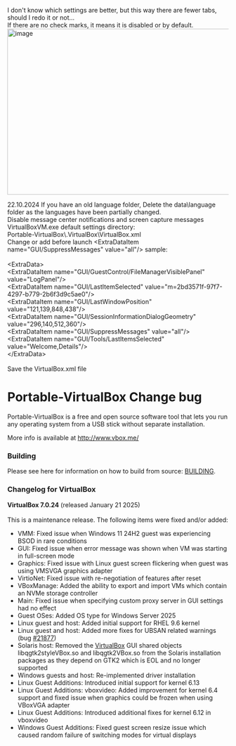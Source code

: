 I don't know which settings are better, but this way there are fewer tabs, should I redo it or not...<br>
If there are no check marks, it means it is disabled or by default.<br>
<img width="576" height="378" alt="image" src="https://github.com/user-attachments/assets/2cc33ccf-c18b-4078-881e-22d0c7442470"/>

22.10.2024 If you have an old language folder, Delete the data\language folder as the languages ​​have been partially changed.<br>
Disable message center notifications and screen capture messages VirtualBoxVM.exe default settings directory:<br>
Portable-VirtualBox\\.VirtualBox\VirtualBox.xml<br>
Change or add before launch <ExtraDataItem name=\"GUI/SuppressMessages\" value=\"all\"/> sample:<br><br>
<ExtraData\><br>
<ExtraDataItem name=\"GUI/GuestControl/FileManagerVisiblePanel\" value=\"LogPanel\"/><br>
<ExtraDataItem name=\"GUI/LastItemSelected\" value=\"m=2bd3571f-97f7-4297-b779-2b6f3d9c5ae0\"/><br>
<ExtraDataItem name=\"GUI/LastWindowPosition\" value=\"121,139,848,438\"/><br>
<ExtraDataItem name=\"GUI/SessionInformationDialogGeometry\" value=\"296,140,512,360\"/><br>
<ExtraDataItem name=\"GUI/SuppressMessages\" value=\"all\"/><br>
<ExtraDataItem name=\"GUI/Tools/LastItemsSelected\" value=\"Welcome,Details\"/><br>
<\/ExtraData><br><br>
Save the VirtualBox.xml file

Portable-VirtualBox Change bug
===================

Portable-VirtualBox is a free and open source software tool that lets you run any operating system from a USB stick without separate installation.

More info is available at http://www.vbox.me/

### Building ###

Please see here for information on how to build from source: [BUILDING](BUILDING.md).

### Changelog for VirtualBox ###

<strong>VirtualBox 7.0.24</strong> (released January 21 2025)<br /><br />
This is a maintenance release. The following items were fixed and/or added:
</p>
<ul><li>VMM: Fixed issue when Windows 11 24H2 guest was experiencing BSOD in rare conditions
</li><li>GUI: Fixed issue when error message was shown when VM was starting in full-screen mode
</li><li>Graphics: Fixed issue with Linux guest screen flickering when guest was using VMSVGA graphics adapter
</li><li>VirtioNet: Fixed issue with re-negotiation of features after reset
</li><li>VBoxManage: Added the ability to export and import VMs which contain an NVMe storage controller
</li><li>Main: Fixed issue when specifying custom proxy server in GUI settings had no effect
</li><li>Guest OSes: Added OS type for Windows Server 2025
</li><li>Linux guest and host: Added initial support for RHEL 9.6 kernel
</li><li>Linux guest and host: Added more fixes for UBSAN related warnings (bug <a class="closed ticket" href="/ticket/21877" title="#21877: defect: UBSAN errors with Kernel 6.5 (closed: fixed)">#21877</a>)
</li><li>Solaris host: Removed the <a class="wiki" href="/wiki/VirtualBox">VirtualBox</a> GUI shared objects libqgtk2styleVBox.so and libqgtk2VBox.so from the Solaris installation packages as they depend on GTK2 which is EOL and no longer supported
</li><li>Windows guests and host: Re-implemented driver installation
</li><li>Linux Guest Additions: Introduced initial support for kernel 6.13
</li><li>Linux Guest Additions: vboxvideo: Added improvement for kernel 6.4 support and fixed issue when graphics could be frozen when using VBoxVGA adapter
</li><li>Linux Guest Additions: Introduced additional fixes for kernel 6.12 in vboxvideo
</li><li>Windows Guest Additions: Fixed guest screen resize issue which caused random failure of switching modes for virtual displays
</li></ul>
